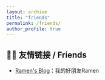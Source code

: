 ```yaml
---
layout: archive
title: "friends"
permalink: /friends/
author_profile: true
---
```

## 👨‍💻 友情链接 / Friends

- [Ramen's Blog](https://blogs.heracle5s.win/)：我的好朋友Ramen
